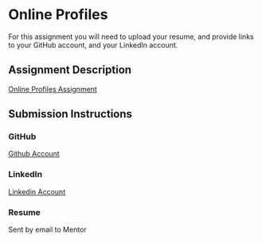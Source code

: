 # Online Profiles
For this assignment you will need to upload your resume, and provide links to your GitHub account, and your LinkedIn account.

## Assignment Description
[Online Profiles Assignment](https://education.launchcode.org/liftoff/assignments/online-profiles/)

## Submission Instructions
 
### GitHub
[Github Account](https://github.com/taman7771)
 
### LinkedIn
[Linkedin Account](https://www.linkedin.com/in/samuel-tekle-51216527/)

### Resume
Sent by email to Mentor


